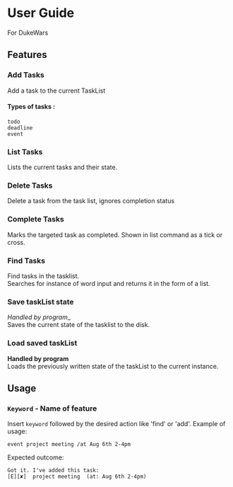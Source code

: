 # User Guide
For DukeWars
## Features 
### Add Tasks
Add a task to the current TaskList
#### Types of tasks : 
    todo
    deadline
    event
### List Tasks
Lists the current tasks and their state.
### Delete Tasks
Delete a task from the task list, ignores completion status
### Complete Tasks
Marks the targeted task as completed. Shown in list command as a tick or cross. 
### Find Tasks
Find tasks in the tasklist. <br>
 Searches for instance of word input and returns it in the form of a list.
### Save taskList state
_Handled by program__ <br>
Saves the current state of the tasklist to the disk.
### Load saved taskList
__Handled by program__ <br>
Loads the previously written state of the taskList to the current instance. 
## Usage

### `Keyword` - Name of feature

Insert `keyword` followed by the desired action like 'find' or 'add'.
Example of usage: 

`event project meeting /at Aug 6th 2-4pm`

Expected outcome:

`Got it. I've added this task:` <br>
 `[E][✘]  project meeting  (at: Aug 6th 2-4pm)`
